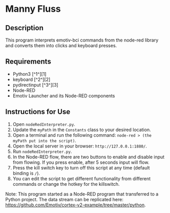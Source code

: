 # Manny Fluss

## Description
This program interprets emotiv-bci commands from the node-red library and converts them into clicks and keyboard presses.

## Requirements
- Python3 [^1^][1]
- keyboard [^2^][2]
- pydirectinput [^3^][3]
- Node-RED
- Emotiv Launcher and its Node-RED components

## Instructions for Use
1. Open `nodeRedInterpreter.py`.
2. Update the `myPath` in the `Constants` class to your desired location.
3. Open a terminal and run the following command: `node-red > (the myPath put into the script)`.
4. Open the local server in your browser: `http://127.0.0.1:1880/`.
5. Run `nodeRedInterpreter.py`.
6. In the Node-RED flow, there are two buttons to enable and disable input from flowing. If you press enable, after 5 seconds input will flow.
7. Press the kill switch key to turn off this script at any time (default binding is `/`).
8. You can edit the script to get different functionality from different commands or change the hotkey for the killswitch.

Note: This program started as a Node-RED program that transferred to a Python project. The data stream can be replicated here: https://github.com/Emotiv/cortex-v2-example/tree/master/python.
